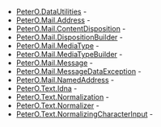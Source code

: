 * [PeterO.DataUtilities](PeterO.DataUtilities.md) -
 * [PeterO.Mail.Address](PeterO.Mail.Address.md) -
 * [PeterO.Mail.ContentDisposition](PeterO.Mail.ContentDisposition.md) -
 * [PeterO.Mail.DispositionBuilder](PeterO.Mail.DispositionBuilder.md) -
 * [PeterO.Mail.MediaType](PeterO.Mail.MediaType.md) -
 * [PeterO.Mail.MediaTypeBuilder](PeterO.Mail.MediaTypeBuilder.md) -
 * [PeterO.Mail.Message](PeterO.Mail.Message.md) -
 * [PeterO.Mail.MessageDataException](PeterO.Mail.MessageDataException.md) -
 * [PeterO.Mail.NamedAddress](PeterO.Mail.NamedAddress.md) -
 * [PeterO.Text.Idna](PeterO.Text.Idna.md) -
 * [PeterO.Text.Normalization](PeterO.Text.Normalization.md) -
 * [PeterO.Text.Normalizer](PeterO.Text.Normalizer.md) -
 * [PeterO.Text.NormalizingCharacterInput](PeterO.Text.NormalizingCharacterInput.md) -
